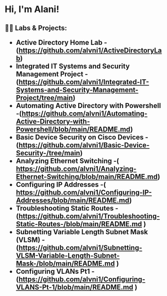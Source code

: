 <h1>Hi, I'm Alani! 

<h2>👨‍💻 Labs & Projects:

- <b>Active Directory Home Lab</b>
  -(https://github.com/alvni1/ActiveDirectoryLab)
- <b>Integrated IT Systems and Security Management Project 
  -(https://github.com/alvni1/Integrated-IT-Systems-and-Security-Management-Project/tree/main)
- <b>Automating Active Directory with Powershell</b>
  -(https://github.com/alvni1/Automating-Active-Directory-with-Powershell/blob/main/README.md)
- <b>Basic Device Security on Cisco Devices</b>
   -(https://github.com/alvni1/Basic-Device-Security-/tree/main)
- <b>Analyzing Ethernet Switching</b>
   -( https://github.com/alvni1/Analyzing-Ethernet-Switching/blob/main/README.md)
- <b>Configuring IP Addresses</b>
   -( https://github.com/alvni1/Configuring-IP-Addresses/blob/main/README.md)
- <b>Troubleshooting Static Routes</b>
   -(https://github.com/alvni1/Troubleshooting-Static-Routes-/blob/main/README.md )
- <b>Subnetting Variable Length Subnet Mask (VLSM)</b>
   -(https://github.com/alvni1/Subnetting-VLSM-Variable-Length-Subnet-Mask-/blob/main/README.md )
- <b>Configuring VLANs Pt1</b>
   -(https://github.com/alvni1/Configuring-VLANS-Pt-1/blob/main/README.md ) 
<!--
**joshmadakor1/joshmadakor1** is a ✨ _special_ ✨ repository because its `README.md` (this file) appears on your GitHub profile
Here are some ideas to get you started:

- 🔭 I’m currently working on ...
- 🌱 I’m currently learning ...
- 👯 I’m looking to collaborate on ...
- 🤔 I’m looking for help with ...
- 💬 Ask me about ...
- 📫 How to reach me: ...
- 😄 Pronouns: ...
- ⚡ Fun fact: ...
-->
